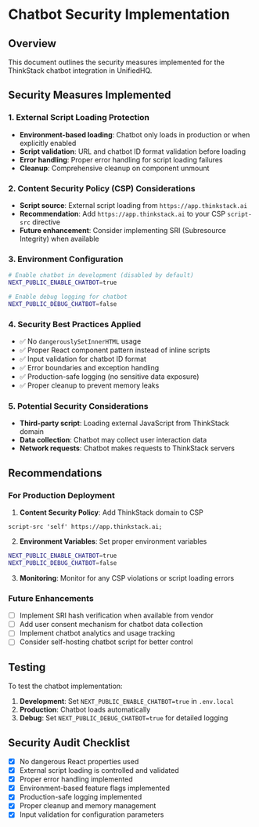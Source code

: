 # Chatbot Security Implementation

## Overview
This document outlines the security measures implemented for the ThinkStack chatbot integration in UnifiedHQ.

## Security Measures Implemented

### 1. External Script Loading Protection
- **Environment-based loading**: Chatbot only loads in production or when explicitly enabled
- **Script validation**: URL and chatbot ID format validation before loading
- **Error handling**: Proper error handling for script loading failures
- **Cleanup**: Comprehensive cleanup on component unmount

### 2. Content Security Policy (CSP) Considerations
- **Script source**: External script loading from `https://app.thinkstack.ai`
- **Recommendation**: Add `https://app.thinkstack.ai` to your CSP `script-src` directive
- **Future enhancement**: Consider implementing SRI (Subresource Integrity) when available

### 3. Environment Configuration
```bash
# Enable chatbot in development (disabled by default)
NEXT_PUBLIC_ENABLE_CHATBOT=true

# Enable debug logging for chatbot
NEXT_PUBLIC_DEBUG_CHATBOT=false
```

### 4. Security Best Practices Applied
- ✅ No `dangerouslySetInnerHTML` usage
- ✅ Proper React component pattern instead of inline scripts
- ✅ Input validation for chatbot ID format
- ✅ Error boundaries and exception handling
- ✅ Production-safe logging (no sensitive data exposure)
- ✅ Proper cleanup to prevent memory leaks

### 5. Potential Security Considerations
- **Third-party script**: Loading external JavaScript from ThinkStack domain
- **Data collection**: Chatbot may collect user interaction data
- **Network requests**: Chatbot makes requests to ThinkStack servers

## Recommendations

### For Production Deployment
1. **Content Security Policy**: Add ThinkStack domain to CSP
```
script-src 'self' https://app.thinkstack.ai;
```

2. **Environment Variables**: Set proper environment variables
```bash
NEXT_PUBLIC_ENABLE_CHATBOT=true
NEXT_PUBLIC_DEBUG_CHATBOT=false
```

3. **Monitoring**: Monitor for any CSP violations or script loading errors

### Future Enhancements
- [ ] Implement SRI hash verification when available from vendor
- [ ] Add user consent mechanism for chatbot data collection
- [ ] Implement chatbot analytics and usage tracking
- [ ] Consider self-hosting chatbot script for better control

## Testing
To test the chatbot implementation:

1. **Development**: Set `NEXT_PUBLIC_ENABLE_CHATBOT=true` in `.env.local`
2. **Production**: Chatbot loads automatically
3. **Debug**: Set `NEXT_PUBLIC_DEBUG_CHATBOT=true` for detailed logging

## Security Audit Checklist
- [x] No dangerous React properties used
- [x] External script loading is controlled and validated
- [x] Proper error handling implemented
- [x] Environment-based feature flags implemented
- [x] Production-safe logging implemented
- [x] Proper cleanup and memory management
- [x] Input validation for configuration parameters